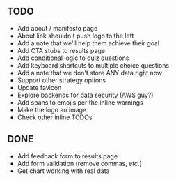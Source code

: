 ## TODO

- Add about / manifesto page
- About link shouldn't push logo to the left
- Add a note that we'll help them achieve their goal
- Add CTA stubs to results page
- Add conditional logic to quiz questions
- Add keyboard shortcuts to multiple choice questions
- Add a note that we don't store ANY data right now
- Support other strategy options
- Update favicon
- Explore backends for data security (AWS guy?)
- Add spans to emojis per the inline warnings
- Make the logo an image
- Check other inline TODOs

## DONE

- Add feedback form to results page
- Add form validation (remove commas, etc.)
- Get chart working with real data
